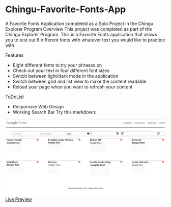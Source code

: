 # Chingu-Favorite-Fonts-App
A Favorite Fonts Application completed as a Solo Project in the Chingu Explorer Program Overview
This project was completed as part of the Chingu Explorer Program. This is a Favorite Fonts application that allows you to test out 8 different fonts with whatever text you would like to practice with.

Features

- Eight different fonts to try your phrases on
- Check out your text in four different font sizes
- Switch between light/dark mode in the application
- Switch between grid and list view to make the content readable
- Reload your page when you want to refresh your content

ToDoList

- Responsive Web Design
- Working Search Bar
Try this markdown:

![alt text](https://github.com/ach0319/Chingu-Favorite-Fonts-App/blob/master/Screenshot%20(1).png)
<a href=https://favorite-fonts-application.herokuapp.com/>Live Preview</a>
